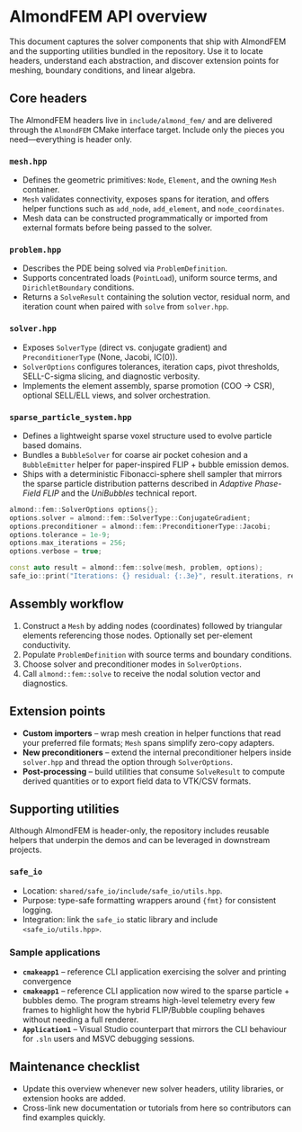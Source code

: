 # AlmondFEM API overview

This document captures the solver components that ship with AlmondFEM and the supporting
utilities bundled in the repository. Use it to locate headers, understand each abstraction,
and discover extension points for meshing, boundary conditions, and linear algebra.

## Core headers
The AlmondFEM headers live in `include/almond_fem/` and are delivered through the
`AlmondFEM` CMake interface target. Include only the pieces you need—everything is header
only.

### `mesh.hpp`
- Defines the geometric primitives: `Node`, `Element`, and the owning `Mesh` container.
- `Mesh` validates connectivity, exposes spans for iteration, and offers helper functions
  such as `add_node`, `add_element`, and `node_coordinates`.
- Mesh data can be constructed programmatically or imported from external formats before
  being passed to the solver.

### `problem.hpp`
- Describes the PDE being solved via `ProblemDefinition`.
- Supports concentrated loads (`PointLoad`), uniform source terms, and
  `DirichletBoundary` conditions.
- Returns a `SolveResult` containing the solution vector, residual norm, and iteration count
  when paired with `solve` from `solver.hpp`.

### `solver.hpp`
- Exposes `SolverType` (direct vs. conjugate gradient) and `PreconditionerType` (None,
  Jacobi, IC(0)).
- `SolverOptions` configures tolerances, iteration caps, pivot thresholds, SELL-C-sigma
  slicing, and diagnostic verbosity.
- Implements the element assembly, sparse promotion (COO → CSR), optional SELL/ELL views,
  and solver orchestration.

### `sparse_particle_system.hpp`
- Defines a lightweight sparse voxel structure used to evolve particle based domains.
- Bundles a `BubbleSolver` for coarse air pocket cohesion and a `BubbleEmitter` helper for
  paper-inspired FLIP + bubble emission demos.
- Ships with a deterministic Fibonacci-sphere shell sampler that mirrors the sparse
  particle distribution patterns described in *Adaptive Phase-Field FLIP* and the
  *UniBubbles* technical report.

```cpp
almond::fem::SolverOptions options{};
options.solver = almond::fem::SolverType::ConjugateGradient;
options.preconditioner = almond::fem::PreconditionerType::Jacobi;
options.tolerance = 1e-9;
options.max_iterations = 256;
options.verbose = true;

const auto result = almond::fem::solve(mesh, problem, options);
safe_io::print("Iterations: {} residual: {:.3e}", result.iterations, result.residual_norm);
```

## Assembly workflow
1. Construct a `Mesh` by adding nodes (coordinates) followed by triangular elements referencing
   those nodes. Optionally set per-element conductivity.
2. Populate `ProblemDefinition` with source terms and boundary conditions.
3. Choose solver and preconditioner modes in `SolverOptions`.
4. Call `almond::fem::solve` to receive the nodal solution vector and diagnostics.

## Extension points
- **Custom importers** – wrap mesh creation in helper functions that read your preferred
  file formats; `Mesh` spans simplify zero-copy adapters.
- **New preconditioners** – extend the internal preconditioner helpers inside `solver.hpp`
  and thread the option through `SolverOptions`.
- **Post-processing** – build utilities that consume `SolveResult` to compute derived
  quantities or to export field data to VTK/CSV formats.

## Supporting utilities
Although AlmondFEM is header-only, the repository includes reusable helpers that underpin
the demos and can be leveraged in downstream projects.

### `safe_io`
- Location: `shared/safe_io/include/safe_io/utils.hpp`.
- Purpose: type-safe formatting wrappers around `{fmt}` for consistent logging.
- Integration: link the `safe_io` static library and include `<safe_io/utils.hpp>`.

### Sample applications
- **`cmakeapp1`** – reference CLI application exercising the solver and printing convergence
- **`cmakeapp1`** – reference CLI application now wired to the sparse particle + bubbles demo.
  The program streams high-level telemetry every few frames to highlight how the hybrid
  FLIP/Bubble coupling behaves without needing a full renderer.
- **`Application1`** – Visual Studio counterpart that mirrors the CLI behaviour for `.sln`
  users and MSVC debugging sessions.

## Maintenance checklist
- Update this overview whenever new solver headers, utility libraries, or extension hooks
  are added.
- Cross-link new documentation or tutorials from here so contributors can find examples
  quickly.
